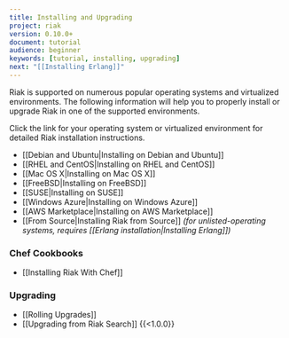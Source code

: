 ```yaml
---
title: Installing and Upgrading
project: riak
version: 0.10.0+
document: tutorial
audience: beginner
keywords: [tutorial, installing, upgrading]
next: "[[Installing Erlang]]"
---
```


Riak is supported on numerous popular operating systems and virtualized
environments. The following information will help you to
properly install or upgrade Riak in one of the supported environments.

Click the link for your operating system or virtualized environment for
detailed Riak installation instructions.

  * [[Debian and Ubuntu|Installing on Debian and Ubuntu]]
  * [[RHEL and CentOS|Installing on RHEL and CentOS]]
  * [[Mac OS X|Installing on Mac OS X]]
  * [[FreeBSD|Installing on FreeBSD]]
  * [[SUSE|Installing on SUSE]]
  * [[Windows Azure|Installing on Windows Azure]]
  * [[AWS Marketplace|Installing on AWS Marketplace]]
  * [[From Source|Installing Riak from Source]] *(for unlisted-operating systems, requires [[Erlang installation|Installing Erlang]])*

### Chef Cookbooks

  * [[Installing Riak With Chef]]

### Upgrading

  * [[Rolling Upgrades]]
  * [[Upgrading from Riak Search]] {{<1.0.0}}
